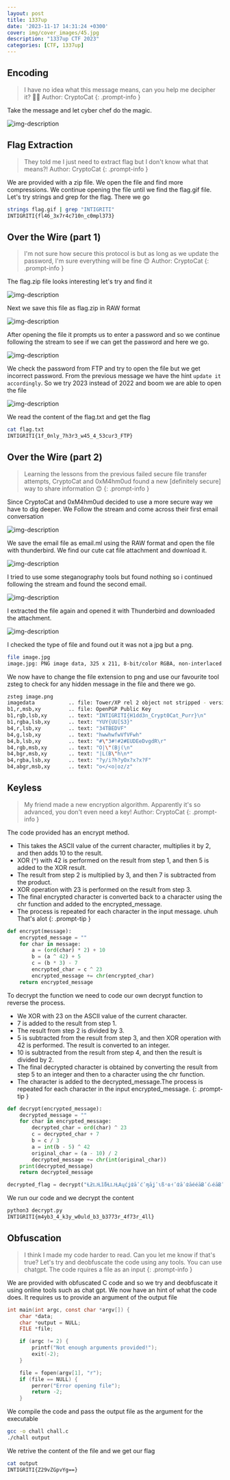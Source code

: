 ```yaml
---
layout: post
title: 1337up
date: '2023-11-17 14:31:24 +0300'
cover: img/cover_images/45.jpg
description: "1337up CTF 2023"
categories: [CTF, 1337up]
---
```


## Encoding

> I have no idea what this message means, can you help me decipher it? 👨‍💻
Author: CryptoCat
{: .prompt-info }

Take the message and let cyber chef do the magic.

![img-description](../img/1337/1.png)

##  Flag Extraction
> They told me I just need to extract flag but I don't know what that means?!
Author: CryptoCat
{: .prompt-info }

We are provided with a zip file. We open the file and find more compressions. We continue opening the file until we find the flag.gif file. Let's try strings and grep for the flag. There we go
```bash
strings flag.gif | grep "INTIGRITI"
INTIGRITI{fl46_3x7r4c710n_c0mpl373}
```

## Over the Wire (part 1)
> I'm not sure how secure this protocol is but as long as we update the password, I'm sure everything will be fine 😊
Author: CryptoCat
{: .prompt-info }

The flag.zip file looks interesting let's try and find it

![img-description](/assets/img/1337/3.png)

Next we save this file as flag.zip in RAW format

![img-description](/assets/img/1337/4.png)

After opening the file it prompts us to enter a password and so we continue following the stream to see if we can get the password and here we go.

![img-description](/assets/img/1337/5.png)

We check the password from FTP and try to open the file but we get incorrect password. From the previous message we have the hint ```update it accordingly```. So we try 2023 instead of 2022 and boom we are able to open the file

![img-description](/assets/img/1337/2.png)

We read the content of the flag.txt and get the flag

```bash
cat flag.txt
INTIGRITI{1f_0nly_7h3r3_w45_4_53cur3_FTP}
```

## Over the Wire (part 2)
> Learning the lessons from the previous failed secure file transfer attempts, CryptoCat and 0xM4hm0ud found a new [definitely secure] way to share information 😊
{: .prompt-info }

Since CryptoCat and 0xM4hm0ud decided to use a more secure way we have to dig deeper. We Follow the stream and come across their first email conversation

![img-description](/assets/img/1337/6.png)

We save the email file as email.ml using the RAW format and open the file with thunderbird. We find our cute cat file attachment and download it.

![img-description](/assets/img/1337/7.png)

I tried to use some steganography tools but found nothing so i continued following the stream and found the second email.

![img-description](/assets/img/1337/8.png)

I extracted the file again and opened it with Thunderbird and downloaded the attachment.

![img-description](/assets/img/1337/9.png)

I checked the type of file and found out it was not a jpg but a png.

```bash
file image.jpg
image.jpg: PNG image data, 325 x 211, 8-bit/color RGBA, non-interlaced
```

We now have to change the file extension to png and use our favourite tool zsteg to check for any hidden message in the file and there we go.

```bash
zsteg image.png
imagedata           .. file: Tower/XP rel 2 object not stripped - version 258
b1,r,msb,xy         .. file: OpenPGP Public Key
b1,rgb,lsb,xy       .. text: "INTIGRITI{H1dd3n_Crypt0Cat_Purr}\n"
b1,rgba,lsb,xy      .. text: "YUY{UU[S3}"
b4,r,lsb,xy         .. text: "34TBEDVF"
b4,g,lsb,xy         .. text: "hwwhwfwVfVFwh"
b4,b,lsb,xy         .. text: "#\"3#!#2#EUDEeDvgdR\r"
b4,rgb,msb,xy       .. text: "O|\"(Bj(\n"
b4,bgr,msb,xy       .. text: "|L(B\"h\n*"
b4,rgba,lsb,xy      .. text: "?y/i?h?yOx?x?x?F"
b4,abgr,msb,xy      .. text: "o</<o|oz/z"
```
## Keyless
> My friend made a new encryption algorithm. Apparently it's so advanced, you don't even need a key!
Author: CryptoCat
{: .prompt-info }

>
The code provided has an encrypt method.
* This takes the ASCII value of the current character, multiplies it by 2, and then adds 10 to the result.
* XOR (^) with 42 is performed on the result from step 1, and then 5 is added to the XOR result.
* The result from step 2 is multiplied by 3, and then 7 is subtracted from the product.
* XOR operation with 23 is performed on the result from step 3. 
* The final encrypted character is converted back to a character using the chr function and added to the encrypted_message.
* The process is repeated for each character in the input message. uhuh That's alot
{: .prompt-tip }
 
```python
def encrypt(message):
    encrypted_message = ""
    for char in message:
        a = (ord(char) * 2) + 10
        b = (a ^ 42) + 5
        c = (b * 3) - 7
        encrypted_char = c ^ 23
        encrypted_message += chr(encrypted_char)
    return encrypted_message
```
>
To decrypt the function we need to code our own decrypt function to reverse the process. 
* We XOR with 23 on the ASCII value of the current character.
* 7 is added to the result from step 1.
* The result from step 2 is divided by 3.
* 5 is subtracted from the result from step 3, and then XOR operation with 42 is performed. The result is converted to an integer.
* 10 is subtracted from the result from step 4, and then the result is divided by 2. 
* The final decrypted character is obtained by converting the result from step 5 to an integer and then to a character using the chr function. 
* The character is added to the decrypted_message.The process is repeated for each character in the input encrypted_message.
{: .prompt-tip }

```python
def decrypt(encrypted_message):
    decrypted_message = ""
    for char in encrypted_message:
        decrypted_char = ord(char) ^ 23
        c = decrypted_char + 7
        b = c / 3
        a = int(b - 5) ^ 42
        original_char = (a - 10) / 2
        decrypted_message += chr(int(original_char))
    print(decrypted_message)
    return decrypted_message

decrypted_flag = decrypt("ȽƻǇȽȉƃȽǇȽΑɥćʝʣāʹćʹɱāʝʹɩßʵɷ˧ʹʣāʹʣāééāɃʹć˫éāɃʹćɷɷ΅")
```
We run our code and we decrypt the content 
```bash
python3 decrypt.py
INTIGRITI{m4yb3_4_k3y_w0uld_b3_b3773r_4f73r_4ll}
```

## Obfuscation
> I think I made my code harder to read. Can you let me know if that's true?
Let's try and deobfuscate the code using any tools. You can use chatgpt. The code rquires a file as an input
{: .prompt-info }

We are provided with obfuscated C code and so we try and deobfuscate it using online tools such as chat gpt. We now have an hint of what the code does. It requires us to provide an argument of the output file

```c
int main(int argc, const char *argv[]) {
    char *data;
    char *output = NULL;
    FILE *file;

    if (argc != 2) {
        printf("Not enough arguments provided!");
        exit(-2);
    }

    file = fopen(argv[1], "r");
    if (file == NULL) {
        perror("Error opening file");
        return -2;
    }
```
We compile the code and pass the output file as the argument for the executable
```bash
gcc -o chall chall.c
./chall output
```
We retrive the content of the file and we get our flag
```bash
cat output
INTIGRITI{Z29vZGpvYg==}
```